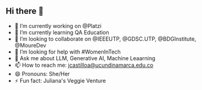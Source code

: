 ## Hi there 👋

- 🔭 I’m currently working on @Platzi
- 🌱 I’m currently learning QA Education 
- 👯 I’m looking to collaborate on @IEEEUTP, @GDSC.UTP, @BDGInstitute, @MoureDev
- 🤔 I’m looking for help with #WomenInTech
- 💬 Ask me about LLM, Generative AI, Machine Leaarning
- 📫 How to reach me: jcastilloa@ucundinamarca.edu.co
- 😄 Pronouns: She/Her
- ⚡ Fun fact: Juliana's Veggie Venture

